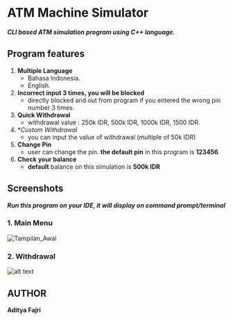 # ATM Machine Simulator

***CLI based ATM simulation program using C++ language.***

## Program features

1. **Multiple Language**
   * Bahasa Indonesia.
   * English.
2. **Incorrect input 3 times, you will be blocked**
   * directly blocked and out from program if you entered the wrong pin number 3 times.
3. **Quick Withdrawal**
   * withdrawal value : 250k IDR, 500k IDR, 1000k IDR, 1500 IDR.
4. **Custom Withdrawal*
   * you can input the value of withdrawal (multiple of 50k IDR)
5. **Change Pin**
   * user can change the pin. **the default pin** in this program is **123456**
6. **Check your balance**
   * **default** balance on this simulation is **500k IDR**
   
## Screenshots

***Run this program on your IDE, it will display on command prompt/terminal***
### 1. Main Menu
![Tampilan_Awal](https://i.ibb.co/nn4tMC7/hmmmm.jpg)

### 2. Withdrawal
![alt text](https://i.ibb.co/R2r8Hf6/penarikan-saldo.jpg)

## AUTHOR
**Aditya Fajri**
